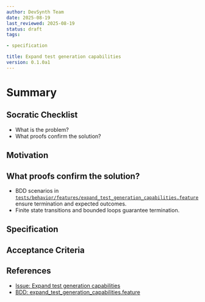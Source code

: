 ```yaml
---
author: DevSynth Team
date: 2025-08-19
last_reviewed: 2025-08-19
status: draft
tags:

- specification

title: Expand test generation capabilities
version: 0.1.0a1
---
```


<!--
Required metadata fields:
- author: document author
- date: creation date
- last_reviewed: last review date
- status: draft | review | published
- tags: search keywords
- title: short descriptive name
- version: specification version
-->

# Summary

## Socratic Checklist
- What is the problem?
- What proofs confirm the solution?

## Motivation

## What proofs confirm the solution?
- BDD scenarios in [`tests/behavior/features/expand_test_generation_capabilities.feature`](../../tests/behavior/features/expand_test_generation_capabilities.feature) ensure termination and expected outcomes.
- Finite state transitions and bounded loops guarantee termination.


## Specification

## Acceptance Criteria

## References

- [Issue: Expand test generation capabilities](../../issues/Expand-test-generation-capabilities.md)
- [BDD: expand_test_generation_capabilities.feature](../../tests/behavior/features/expand_test_generation_capabilities.feature)
